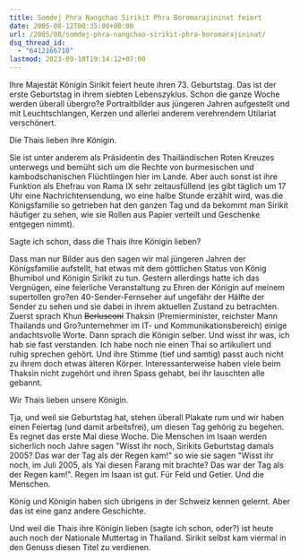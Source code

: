 ```yaml
---
title: Somdej Phra Nangchao Sirikit Phra Boromarajininat feiert
date: 2005-08-12T00:35:00+00:00
url: /2005/08/somdej-phra-nangchao-sirikit-phra-boromarajininat/
dsq_thread_id:
  - "6412166710"
lastmod: 2023-09-10T19:14:12+07:00
---
```

Ihre Majestät Königin Sirikit feiert heute ihren 73. Geburtstag. Das ist der erste Geburtstag in ihrem siebten Lebenszyklus. Schon die ganze Woche werden überall übergro?e Portraitbilder aus jüngeren Jahren aufgestellt und mit Leuchtschlangen, Kerzen und allerlei anderem verehrendem Utilariat verschönert.

Die Thais lieben ihre Königin.

Sie ist unter anderem als Präsidentin des Thailändischen Roten Kreuzes unterwegs und bemüht sich um die Rechte von burmesischen und kambodschanischen Flüchtlingen hier im Lande. Aber auch sonst ist ihre Funktion als Ehefrau von Rama IX sehr zeitausfüllend (es gibt täglich um 17 Uhr eine Nachrichtensendung, wo eine halbe Stunde erzählt wird, was die Königsfamilie so getrieben hat den ganzen Tag und da bekommt man Sirikit häufiger zu sehen, wie sie Rollen aus Papier verteilt und Geschenke entgegen nimmt).

Sagte ich schon, dass die Thais ihre Königin lieben?

Dass man nur Bilder aus den sagen wir mal jüngeren Jahren der Königsfamilie aufstellt, hat etwas mit dem göttlichen Status von König Bhumibol und Königin Sirikit zu tun. Gestern allerdings hatte ich das Vergnügen, eine feierliche Veranstaltung zu Ehren der Königin auf meinem supertollen gro?en 40-Sender-Fernseher auf ungefähr der Hälfte der Sender zu sehen und sie dabei in ihrem aktuellen Zustand zu betrachten. Zuerst sprach Khun <del>Berlusconi</del> Thaksin (Premierminister, reichster Mann Thailands und Gro?unternehmer im IT- und Kommunikationsbereich) einige andachtsvolle Worte. Dann sprach die Königin selber. Und wisst ihr was, ich hab sie fast verstanden. Ich habe noch nie einen Thai so artikuliert und ruhig sprechen gehört. Und ihre Stimme (tief und samtig) passt auch nicht zu ihrem doch etwas älteren Körper. Interessanterweise haben viele beim Thaksin nicht zugehört und ihren Spass gehabt, bei ihr lauschten alle gebannt.

Wir Thais lieben unsere Königin.

Tja, und weil sie Geburtstag hat, stehen überall Plakate rum und wir haben einen Feiertag (und damit arbeitsfrei), um diesen Tag gehörig zu begehen. Es regnet das erste Mal diese Woche. Die Menschen im Isaan werden sicherlich noch Jahre sagen "Wisst ihr noch, Sirikits Geburtstag damals 2005? Das war der Tag als der Regen kam!" so wie sie sagen "Wisst ihr noch, im Juli 2005, als Yai diesen Farang mit brachte? Das war der Tag als der Regen kam!". Regen im Isaan ist gut. Für Feld und Getier. Und die Menschen.

König und Königin haben sich übrigens in der Schweiz kennen gelernt. Aber das ist eine ganz andere Geschichte.

Und weil die Thais ihre Königin lieben (sagte ich schon, oder?) ist heute auch noch der Nationale Muttertag in Thailand. Sirikit selbst kam viermal in den Genuss diesen Titel zu verdienen.
